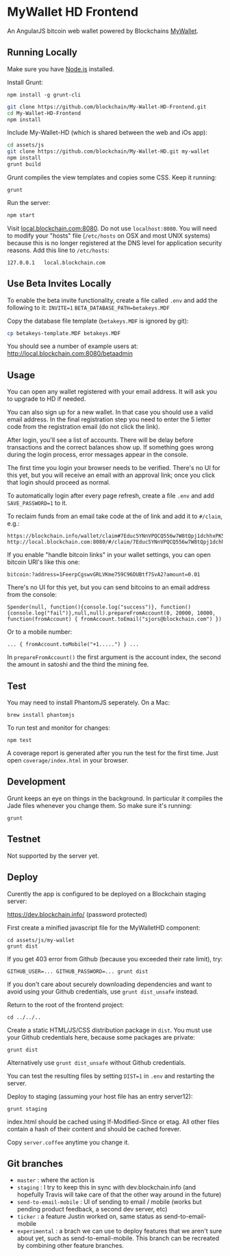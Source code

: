 # MyWallet HD Frontend
An AngularJS bitcoin web wallet powered by Blockchains [MyWallet](https://github.com/blockchain/My-Wallet-HD).

## Running Locally

Make sure you have [Node.js](http://nodejs.org/) installed.

Install Grunt:

    npm install -g grunt-cli

```sh
git clone https://github.com/blockchain/My-Wallet-HD-Frontend.git 
cd My-Wallet-HD-Frontend
npm install
```

Include My-Wallet-HD (which is shared between the web and iOs app):

```sh
cd assets/js
git clone https://github.com/blockchain/My-Wallet-HD.git my-wallet
npm install
grunt build
```

Grunt compiles the view templates and copies some CSS. Keep it running:

    grunt

Run the server:
```sh 
npm start
```

Visit [local.blockchain.com:8080](http://local.blockchain.com:8080/).  Do not use `localhost:8080`. You will need to modify your "hosts" file (`/etc/hosts` on OSX and most UNIX systems) because this is no longer registered at the DNS level for application security reasons. Add this line to `/etc/hosts`:

    127.0.0.1   local.blockchain.com

## Use Beta Invites Locally

To enable the beta invite functionality, create a file called `.env` and add the following to it:
`INVITE=1`
`BETA_DATABASE_PATH=betakeys.MDF`

Copy the database file template (`betakeys.MDF` is ignored by git):
```sh
cp betakeys-template.MDF betakeys.MDF  
```

You should see a number of example users at:
http://local.blockchain.com:8080/betaadmin

## Usage

You can open any wallet registered with your email address. It will ask you to upgrade to HD if needed.

You can also sign up for a new wallet. In that case you should use a valid email address. In the final registration step you need to enter the 5 letter code from the registration email (do not click the link).

After login, you'll see a list of accounts. There will be delay before transactions and the correct balances show up. If something goes wrong during the login process, error messages appear in the console. 

The first time you login your browser needs to be verified. There's no UI for this yet, but you will receive an email with an approval link; once you click that login should proceed as normal.

To automatically login after every page refresh, create a file `.env` and add `SAVE_PASSWORD=1` to it.

To reclaim funds from an email take code at the of link and add it to `#/claim`, e.g.:

    https://blockchain.info/wallet/claim#7Educ5YNnVPQCQ556w7W8tQpj1dchhxPK56vVNab68cK
    http://local.blockchain.com:8080/#/claim/7Educ5YNnVPQCQ556w7W8tQpj1dchhxPK56vVNab68cK

If you enable "handle bitcoin links" in your wallet settings, you can open bitcoin URI's like this one:

    bitcoin:?address=1FeerpCgswvGRLVKme759C96DUBtf7SvA2?amount=0.01

There's no UI for this yet, but you can send bitcoins to an email address from the console:

    Spender(null, function(){console.log("success")}, function(){console.log("fail")},null,null).prepareFromAccount(0, 20000, 10000, function(fromAccount) { fromAccount.toEmail("sjors@blockchain.com") })

Or to a mobile number:

    ... { fromAccount.toMobile("+1.....") } ...

In `prepareFromAccount()` the first argument is the account index, the second the amount in satoshi and the third the mining fee.

## Test

You may need to install PhantomJS seperately. On a Mac:

    brew install phantomjs

To run test and monitor for changes:

    npm test

A coverage report is generated after you run the test for the first time. Just open `coverage/index.html` in your browser.

## Development
Grunt keeps an eye on things in the background. In particular it compiles the Jade files whenever you change them. So make sure it's running:

    grunt

## Testnet

Not supported by the server yet.

## Deploy

Curently the app is configured to be deployed on a Blockchain staging server:

https://dev.blockchain.info/ (password protected)

First create a minified javascript file for the MyWalletHD component:

    cd assets/js/my-wallet
    grunt dist

If you get 403 error from Github (because you exceeded their rate limit), try:

    GITHUB_USER=... GITHUB_PASSWORD=... grunt dist

If you don't care about securely downloading dependencies and want to avoid using your Github credentials, use `grunt dist_unsafe` instead.

Return to the root of the frontend project:

    cd ../../..

Create a static HTML/JS/CSS distribution package in `dist`. You must use your Github credentials here, because some packages are private:

    grunt dist

Alternatively use `grunt dist_unsafe` without Github credentials.

You can test the resulting files by setting `DIST=1` in `.env` and restarting the server.

Deploy to staging (assuming your host file has an entry server12):

    grunt staging

index.html should be cached using If-Modified-Since or etag. All other files contain a hash of their content and should be cached forever.

Copy `server.coffee` anytime you change it.

## Git branches

* `master` : where the action is
* `staging` : I try to keep this in sync with dev.blockchain.info (and hopefully Travis will take care of that the other way around in the future)
* `send-to-email-mobile` : UI of sending to email / mobile (works but pending product feedback, a second dev server, etc)
* `ticker` : a feature Justin worked on, same status as send-to-email-mobile
* `experimental` : a brach we can use to deploy features that we aren't sure about yet, such as send-to-email-mobile. This branch can be recreated by combining other feature branches.